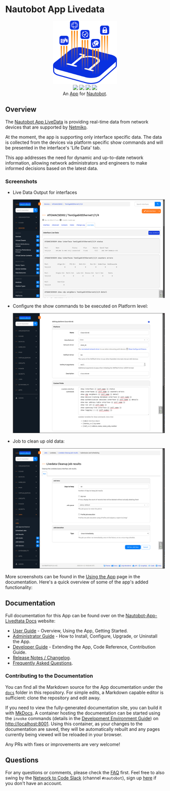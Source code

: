 # Nautobot App Livedata

<!--
Developer Note - Remove Me!

The README will have certain links/images broken until the PR is merged into `develop`. Update the GitHub links with whichever branch you're using (main etc.) if different.

The logo of the project is a placeholder (docs/images/icon-livedata.png) - please replace it with your app icon, making sure it's at least 200x200px and has a transparent background!

To avoid extra work and temporary links, make sure that publishing docs (or merging a PR) is done at the same time as setting up the docs site on RTD, then test everything.
-->

<p align="center">
  <img src="https://raw.githubusercontent.com/jifox/nautobot-app-livedata/develop/docs/images/icon-livedata.png" class="logo" height="200px">
  <br>
  <!-- CI passing badge -->
  <a href="https://github.com/jifox/nautobot-app-livedata/actions"><img src="https://github.com/jifox/nautobot-app-livedata/actions/workflows/ci.yml/badge.svg?branch=main"></a>
  <!-- docs build status badge -->
  <a href="https://nautobot-app-livedata.readthedocs.io/en/latest/"><img src="https://readthedocs.org/projects/nautobot-app-livedata/badge/"></a>
  <!-- pypi version Badge -->
  <a href="https://pypi.org/project/nautobot-app-livedata/"><img src="https://img.shields.io/pypi/v/nautobot-app-livedata"></a>
  <!-- downloads batch -->
  <a href="https://pypi.org/project/nautobot-app-livedata/"><img src="https://img.shields.io/pypi/dm/nautobot-app-livedata"></a>
  <br>
  An <a href="https://networktocode.com/nautobot-apps/">App</a> for <a href="https://nautobot.com/">Nautobot</a>.
</p>

## Overview

The [Nautobot App LiveData](https://github.com/jifox/nautobot-app-livedata/) is providing real-time data from network devices that are supported by [Netmiko](https://github.com/ktbyers/netmiko).

At the moment, the app is supporting only interface specific data. The data is collected from the devices via platform specific show commands and will be presented in the interface's 'Life Data' tab.

This app addresses the need for dynamic and up-to-date network information, allowing network administrators and engineers to make informed decisions based on the latest data. 

### Screenshots

- Live Data Output for interfaces

  ![Livedata output screenshot](https://raw.githubusercontent.com/jifox/nautobot-app-livedata/develop/docs/images/livedata-app-output.png)

- Configure the show commands to be executed on Platform level:

  ![Livedata App Platform Screenshot](https://raw.githubusercontent.com/jifox/nautobot-app-livedata/develop/docs/images/livedata-app-platform-custom-fields-edit.png)

- Job to clean up old data:

  ![Livedata App Cleanup Job Results Screenshot](https://raw.githubusercontent.com/jifox/nautobot-app-livedata/develop/docs/images/livedata-app-cleanup-job-results.png)

More screenshots can be found in the [Using the App](https://nautobot-app-livedata.readthedocs.io/en/latest/user/app_use_cases/) page in the documentation. Here's a quick overview of some of the app's added functionality:

## Documentation

Full documentation for this App can be found over on the [Nautobot-App-Livedtata Docs](https://nautobot-app-livedata.readthedocs.io/en/latest) website:

- [User Guide](https://nautobot-app-livedata.readthedocs.io/en/latest/user/app_overview/) - Overview, Using the App, Getting Started.
- [Administrator Guide](https://nautobot-app-livedata.readthedocs.io/en/latest/admin/install/) - How to Install, Configure, Upgrade, or Uninstall the App.
- [Developer Guide](https://nautobot-app-livedata.readthedocs.io/en/latest/dev/contributing/) - Extending the App, Code Reference, Contribution Guide.
- [Release Notes / Changelog](https://nautobot-app-livedata.readthedocs.io/en/latest/admin/release_notes/).
- [Frequently Asked Questions](https://nautobot-app-livedata.readthedocs.io/en/latest/user/faq/).

### Contributing to the Documentation

You can find all the Markdown source for the App documentation under the [`docs`](https://github.com/jifox/nautobot-app-livedata/tree/develop/docs) folder in this repository. For simple edits, a Markdown capable editor is sufficient: clone the repository and edit away.

If you need to view the fully-generated documentation site, you can build it with [MkDocs](https://www.mkdocs.org/). A container hosting the documentation can be started using the `invoke` commands (details in the [Development Environment Guide](https://nautobot-app-livedata.readthedocs.io/en/latest/dev/dev_environment/#docker-development-environment)) on [http://localhost:8001](http://localhost:8001). Using this container, as your changes to the documentation are saved, they will be automatically rebuilt and any pages currently being viewed will be reloaded in your browser.

Any PRs with fixes or improvements are very welcome!

## Questions

For any questions or comments, please check the [FAQ](https://nautobot-app-livedata.readthedocs.io/en/latest/user/faq/) first. Feel free to also swing by the [Network to Code Slack](https://networktocode.slack.com/) (channel `#nautobot`), sign up [here](http://slack.networktocode.com/) if you don't have an account.
